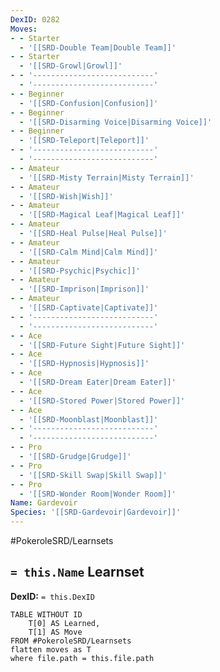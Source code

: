 ```yaml
---
DexID: 0282
Moves:
- - Starter
  - '[[SRD-Double Team|Double Team]]'
- - Starter
  - '[[SRD-Growl|Growl]]'
- - '---------------------------'
  - '---------------------------'
- - Beginner
  - '[[SRD-Confusion|Confusion]]'
- - Beginner
  - '[[SRD-Disarming Voice|Disarming Voice]]'
- - Beginner
  - '[[SRD-Teleport|Teleport]]'
- - '---------------------------'
  - '---------------------------'
- - Amateur
  - '[[SRD-Misty Terrain|Misty Terrain]]'
- - Amateur
  - '[[SRD-Wish|Wish]]'
- - Amateur
  - '[[SRD-Magical Leaf|Magical Leaf]]'
- - Amateur
  - '[[SRD-Heal Pulse|Heal Pulse]]'
- - Amateur
  - '[[SRD-Calm Mind|Calm Mind]]'
- - Amateur
  - '[[SRD-Psychic|Psychic]]'
- - Amateur
  - '[[SRD-Imprison|Imprison]]'
- - Amateur
  - '[[SRD-Captivate|Captivate]]'
- - '---------------------------'
  - '---------------------------'
- - Ace
  - '[[SRD-Future Sight|Future Sight]]'
- - Ace
  - '[[SRD-Hypnosis|Hypnosis]]'
- - Ace
  - '[[SRD-Dream Eater|Dream Eater]]'
- - Ace
  - '[[SRD-Stored Power|Stored Power]]'
- - Ace
  - '[[SRD-Moonblast|Moonblast]]'
- - '---------------------------'
  - '---------------------------'
- - Pro
  - '[[SRD-Grudge|Grudge]]'
- - Pro
  - '[[SRD-Skill Swap|Skill Swap]]'
- - Pro
  - '[[SRD-Wonder Room|Wonder Room]]'
Name: Gardevoir
Species: '[[SRD-Gardevoir|Gardevoir]]'
---
```


#PokeroleSRD/Learnsets

## `= this.Name` Learnset

**DexID:** `= this.DexID`

```dataview
TABLE WITHOUT ID
    T[0] AS Learned,
    T[1] AS Move
FROM #PokeroleSRD/Learnsets
flatten moves as T
where file.path = this.file.path
```
